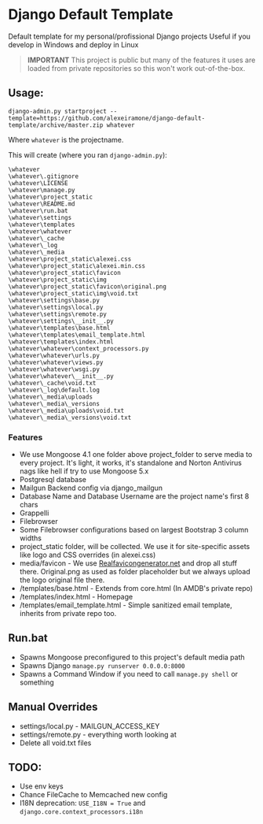 # Django Default Template
Default template for my personal/profissional Django projects
Useful if you develop in Windows and deploy in Linux

> **IMPORTANT** This project is public but many of the features it uses are loaded from private repositories so this won't work out-of-the-box.

## Usage:

    django-admin.py startproject --template=https://github.com/alexeiramone/django-default-template/archive/master.zip whatever

Where `whatever` is the projectname.

This will create (where you ran `django-admin.py`):

    \whatever
    \whatever\.gitignore
    \whatever\LICENSE
    \whatever\manage.py
    \whatever\project_static
    \whatever\README.md
    \whatever\run.bat
    \whatever\settings
    \whatever\templates
    \whatever\whatever
    \whatever\_cache
    \whatever\_log
    \whatever\_media
    \whatever\project_static\alexei.css
    \whatever\project_static\alexei.min.css
    \whatever\project_static\favicon
    \whatever\project_static\img
    \whatever\project_static\favicon\original.png
    \whatever\project_static\img\void.txt
    \whatever\settings\base.py
    \whatever\settings\local.py
    \whatever\settings\remote.py
    \whatever\settings\__init__.py
    \whatever\templates\base.html
    \whatever\templates\email_template.html
    \whatever\templates\index.html
    \whatever\whatever\context_processors.py
    \whatever\whatever\urls.py
    \whatever\whatever\views.py
    \whatever\whatever\wsgi.py
    \whatever\whatever\__init__.py
    \whatever\_cache\void.txt
    \whatever\_log\default.log
    \whatever\_media\uploads
    \whatever\_media\_versions
    \whatever\_media\uploads\void.txt
    \whatever\_media\_versions\void.txt

### Features
- We use Mongoose 4.1 one folder above project_folder to serve media to every project. It's light, it works, it's standalone and Norton Antivirus nags like hell if try to use Mongoose 5.x
- Postgresql database
- Mailgun Backend config via django_mailgun
- Database Name and Database Username are the project name's first 8 chars
- Grappelli
- Filebrowser
- Some Filebrowser configurations based on largest Bootstrap 3 column widths
- project_static folder, will be collected. We use it for site-specific assets like logo and CSS overrides (in alexei.css)
- media/favicon - We use [Realfavicongenerator.net](http://realfavicongenerator.net/) and drop all stuff there. Original.png as used as folder placeholder but we always upload the logo original file there.
- /templates/base.html - Extends from core.html (In AMDB's private repo)
- /templates/index.html - Homepage
- /templates/email_template.html - Simple sanitized email template, inherits from private repo too.

## Run.bat
- Spawns Mongoose preconfigured to this project's default media path
- Spawns Django `manage.py runserver 0.0.0.0:8000`
- Spawns a Command Window if you need to call `manage.py shell` or something

## Manual Overrides
- settings/local.py - MAILGUN_ACCESS_KEY
- settings/remote.py - everything worth looking at
- Delete all void.txt files

## TODO:
- Use env keys
- Chance FileCache to Memcached new config
- I18N deprecation: `USE_I18N = True` and `django.core.context_processors.i18n`


